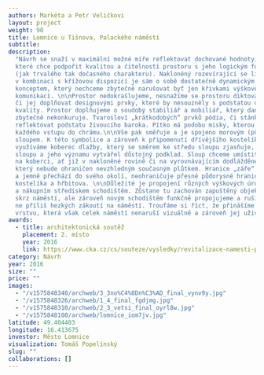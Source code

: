 ```yaml
---
authors: Markéta a Petr Veličkovi
layout: project
weight: 90
title: Lomnice u Tišnova, Palackého náměstí
subtitle:
description:
  "Návrh se snaží v maximální možné míře reflektovat dochované hodnoty,
  které chce podpořit kvalitou a čitelností prostoru s jeho logickým funkčním využitím
  (jak trvalého tak dočasného charakteru). Nakloněný rozevírající se lichoběžník náměstí
  v kombinaci s křížovou dispozicí je sám o sobě dostatečně dynamickým a prostorovým
  konceptem, který nechceme zbytečně narušovat byť jen křivkami výškově oddělených
  komunikací. \n\nProstor nedokrašlujeme, nesnažíme se prostoru diktovat nový řád
  či jej doplňovat designovými prvky, které by nesouzněly s podstatou dochované barokní
  kvality. Prostor doplňujeme o soudobý stabiliář a mobiliář, který danému prostředí
  zbytečně nekonkuruje. Tvarosloví „krátkodobých“ prvků pódia, či stánků se snaží
  reflektovat podstatu živoucího baroka. Pítko má podobu misky, kterou potkáváme u
  každého vstupu do chrámu.\n\nVše pak směřuje a je spojeno morovým (původně mariánským)
  sloupem. K této symbolice a zároveň k připomenutí dřívějšího kostelíka a hřbitova
  využíváme koberec dlažby, který se směrem ke středu sloupu zjasňuje, aby tak celému
  sloupu a jeho významu vytvářel důstojný podklad. Sloup chceme umístit jako plující
  na koberci, ať již v nakloněné rovině či na vyrovnávajícím dodlážděném stupínku,
  který nebude ohraničen nevzhledným současným plůtkem. Hranice „záře“ je neznatelná
  a jemně přechází do svého okolí, neohraničuje přesné půdorysné hranice dřívějšího
  kostelíka a hřbitova. \n\nDůležité je propojení různých výškových úrovní mezi náměstím
  a nákupním střediskem schodištěm. Zůstane tu zachován zapuštěný objekt loubí v pohledech
  skrz náměstí, ale zároveň novým schodištěm funkčně propojujeme a rušíme jedno z
  ne příliš hezkých zákoutí na náměstí. Troufáme si říct, že přinášíme novou opodstatněnou
  vrstvu, která však celek náměstí nenaruší vizuálně a zároveň jej uživatelsky zpříjemní.\n"
awards:
  - title: architektonická soutěž
    placement: 2. místo
    year: 2016
    link: https://www.cka.cz/cs/souteze/vysledky/revitalizace-namesti-palackeho-v-lomnici
category: Návrh
year: 2016
size: ""
price: ""
images:
  - "/v1575848340/archweb/3_3no%C4%8Dn%C3%AD_final_vynv9y.jpg"
  - "/v1575848326/archweb/1_4_final_fgdjmg.jpg"
  - "/v1575848310/archweb/2_3_vetsi_final_oyrl8w.jpg"
  - "/v1575848100/archweb/lomnice_iom7jv.jpg"
latitude: 49.404403
longitude: 16.413675
investor: Město Lomnice
visualization: Tomáš Popelínský
slug: ""
collaborations: []
---
```

